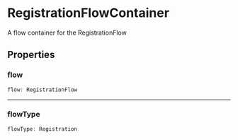 # RegistrationFlowContainer

A flow container for the RegistrationFlow

## Properties

### flow

```ts
flow: RegistrationFlow
```

---

### flowType

```ts
flowType: Registration
```
